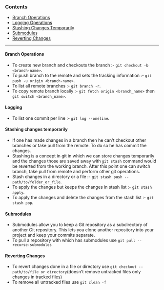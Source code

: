 ### Contents
* [Branch Operations](#branch-operations)
* [Logging Operations](#logging)
* [Stashing Changes Temporarily](#stashing-changes-temporarily)
* [Submodules](#submodules)
* [Reverting Changes](#reverting-changes)

----------------------------------------

#### Branch Operations
* To create new branch and checkouts the branch :- `git checkout -b <branch-name>`.
* To push branch to the remote and sets the tracking information :- `git push -u origin <branch-name>`.
* To list all remote branches :- `git branch -r`.
* To copy remote branch locally :- `git fetch origin <branch_name>` then `git switch <branch_name>`.
#### Logging
* To list one commit per line :- `git log --oneline`.
#### Stashing changes temporarily
* If one has made changes in a branch then he can't checkout other branches or take pull from the remote. To do so he has commit the changes.
* Stashing is a concept in git in which we can store changes temporarily and the changes those are saved away with `git stash` command would be reverted from the working branch. After this point one can switch branch, take pull from remote and perform other git operations.
* Stash changes in a directory or a file :- `git stash push -- path/to/folder_or_file`.
* To apply the changes but keeps the changes in stash list :- `git stash apply`.
* To apply the changes and delete the changes from the stash list :- `git stash pop`.
#### Submodules
* Submodules allow you to keep a Git repository as a subdirectory of another Git repository. This lets you clone another repository into your project and keep your commits separate.
* To pull a repository with which has submodules use `git pull --recurse-submodules`
#### Reverting Changes
* To revert changes done in a file or directory use `git checkout -- path/to/file_or_directory`(doesn't remove untracked files only changes in tracked files)
* To remove all untracked files use `git clean -f`